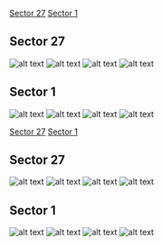 [Sector 27](#sector27)
[Sector 1](#sector1)

<a name = "sector27"></a>
## Sector 27
![alt text](/tt/WASP-094A_Sector_27/WASP-094A_Sector_27_a_TimeSeries.png)
![alt text](/tt/WASP-094A_Sector_27/WASP-094A_Sector_27_b_FoldedLightCurve.png)
![alt text](/tt/WASP-094A_Sector_27/WASP-094A_Sector_27_b_IndividualTransitsWithFit.png)
![alt text](/tt/WASP-094A_Sector_27/WASP-094A_Sector_27_c_TimingResiduals.png)

<a name = "sector1"></a>
## Sector 1
![alt text](/tt/WASP-094A_Sector_1/WASP-094A_Sector_1_a_TimeSeries.png)
![alt text](/tt/WASP-094A_Sector_1/WASP-094A_Sector_1_b_FoldedLightCurve.png)
![alt text](/tt/WASP-094A_Sector_1/WASP-094A_Sector_1_b_IndividualTransitsWithFit.png)
![alt text](/tt/WASP-094A_Sector_1/WASP-094A_Sector_1_c_TimingResiduals.png)

[Sector 27](#sector27)
[Sector 1](#sector1)

<a name = "sector27"></a>
## Sector 27
![alt text](/tt/WASP-094A_Sector_27/WASP-094A_Sector_27_a_TimeSeries.png)
![alt text](/tt/WASP-094A_Sector_27/WASP-094A_Sector_27_b_FoldedLightCurve.png)
![alt text](/tt/WASP-094A_Sector_27/WASP-094A_Sector_27_b_IndividualTransitsWithFit.png)
![alt text](/tt/WASP-094A_Sector_27/WASP-094A_Sector_27_c_TimingResiduals.png)

<a name = "sector1"></a>
## Sector 1
![alt text](/tt/WASP-094A_Sector_1/WASP-094A_Sector_1_a_TimeSeries.png)
![alt text](/tt/WASP-094A_Sector_1/WASP-094A_Sector_1_b_FoldedLightCurve.png)
![alt text](/tt/WASP-094A_Sector_1/WASP-094A_Sector_1_b_IndividualTransitsWithFit.png)
![alt text](/tt/WASP-094A_Sector_1/WASP-094A_Sector_1_c_TimingResiduals.png)

